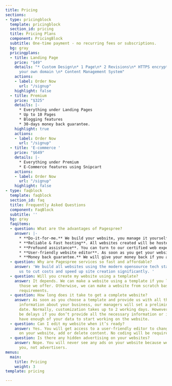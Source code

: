 ```yaml
---
title: Pricing
sections:
- type: pricingblock
  template: pricingblock
  section_id: pricing
  title: Pricing Plans
  component: PricingBlock
  subtitle: One-time payment - no recurring fees or subscriptions.
  bg: gray
  pricingplans:
  - title: Landing Page
    price: "$49"
    details: "* Custom Design\n* 1 Page\n* 2 Revisions\n* HTTPS encryption\n* Connect
      your own domain \n* Content Management System"
    actions:
    - label: Order Now
      url: "/signup"
    highlight: false
  - title: Premium
    price: "$325"
    details: |-
      * Everything under Landing Pages
      * Up to 10 Pages
      * Blogging features
      * 30-days money back guarantee.
    highlight: true
    actions:
    - label: Order Now
      url: "/signup"
  - title: 'E-commerce '
    price: "$649"
    details: |-
      * Everything under Premium
      * E-Commerce features using Snipcart
    actions:
    - label: Order Now
      url: "/signup"
    highlight: false
- type: faqblock
  template: faqblock
  section_id: faq
  title: Frequently Asked Questions
  component: FaqBlock
  subtitle: ''
  bg: gray
  faqitems:
  - question: What are the advantages of Pagespree?
    answer: |-
      * **Do-it-for-me.** We build your website, you manage it yourself in an intuitive editor.
      * **Reliable & Fast hosting**. All websites created will be hosted on GIT & Netlify.
      * **Profound assistance**. You can turn to our certified web experts who have a substantial experience in website building and are ready to help you anytime.
      * **User-friendly website editor**. As soon as you get your website, you’ll be able to manage and edit it yourself in an intuitive admin panel without coding.
      * **Money back guarantee.** We will give your money back if you are not satisfied with the result.
  - question: Why are Pagespree services so fast and affordable?
    answer: 'We build all websites using the modern opensource tech stack, which allows
      us to cut costs and speed up site creation significantly. '
  - question: Will you create my website using a template?
    answer: It depends. We can make a website using a template if you like one of
      those we offer. Otherwise, we can make a website from scratch based on your
      requirements.
  - question: How long does it take to get a complete website?
    answer: As soon as you choose a template and provide us with all the necessary
      information about your business, our managers will set a preliminary delivery
      date. Normally, customization takes up to 2 working days. However, there can
      be delays if you don’t provide all the necessary information or if we do not
      have enough of your data to start working on the website.
  - question: Can I edit my website when it’s ready?
    answer: Yes. You will get access to a user-friendly editor to change any information
      on your website, add or delete content. No coding will be required.
  - question: Is there any hidden advertising on your websites?
    answer: Nope. You will never see any ads on your website because we want to please
      you, not advertisers.
menus:
  main:
    title: Pricing
    weight: 3
template: pricing

---
```

